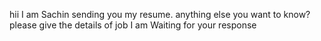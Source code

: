 hii I am Sachin sending you my resume. 
anything else you want to know?
please give the details of job
I am Waiting for your response
